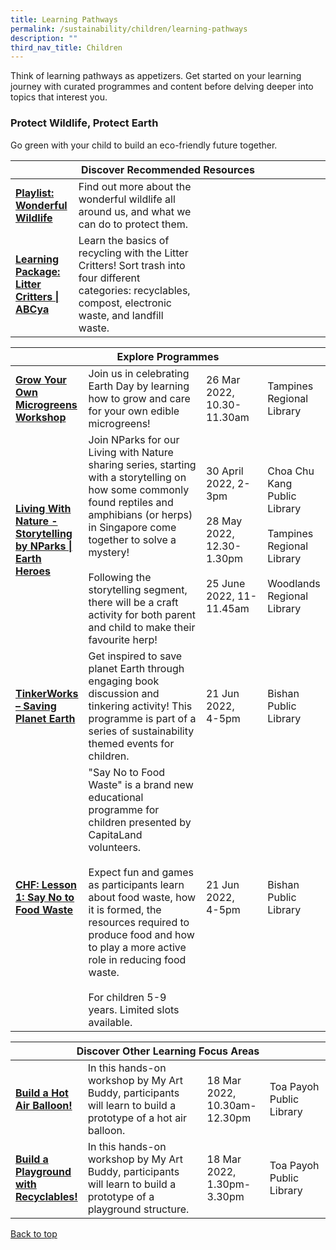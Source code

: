 ```yaml
---
title: Learning Pathways
permalink: /sustainability/children/learning-pathways
description: ""
third_nav_title: Children
---
```

<style type="text/css">
/* Links */
.content a { color: #322987; }
.content a:focus,
.content a:hover { color: #28216c; }

/* Button Outline */
.bp-button { padding-left: 1.5rem; padding-right: 1.5rem; }
.bp-button.is-primary-outline { border: 1px solid #322987; color: #322987; background-color: transparent; text-decoration: none; }
.bp-button.is-primary-outline:focus,
.bp-button.is-primary-outline:hover { border: 1px solid #322987; color: #cff2e8; background-color: #322987; text-decoration: none; }

/* Responsive Iframe */
.responsive-iframe { position: absolute; top: 0; left: 0; bottom: 0; right: 0; width: 100%; height: 100%; }
.responsive-iframe-container { position: relative; overflow: hidden; width: 100%; }
.responsive-iframe-container.ratio-16by9 { padding-top: 56.25%; }
.responsive-iframe-container.ratio-4by3 { padding-top: 75%; }
.responsive-iframe-container.ratio-3by2 { padding-top: 66.66%; }
.responsive-iframe-container.ratio-1by1 { padding-top: 100%; }
</style>
Think of learning pathways as appetizers. Get started on your learning journey with curated programmes and content before delving deeper into topics that interest you.

<h3><b>Protect Wildlife, Protect Earth</b></h3>
Go green with your child to build an eco-friendly future together.
<div class="horizontal-scroll margin--bottom--lg">
  <table class="generic-table">
    <thead>
      <tr>
        <th colspan="4" class="is-uppercase has-weight-normal">Discover Recommended Resources</th>
      </tr>
    </thead>
    <tbody>
      <tr>
        <td style="width: 20%;"><a href="/sustainability/children/content" target="_blank"><b> Playlist:<br>Wonderful Wildlife</b></a></td>
        <td style="width: 40%;"> Find out more about the wonderful wildlife all around us, and what we can do to protect them.</td>
        <td style="width: 20%;"> </td>
        <td style="width: 20%;"> </td>
      </tr>
      <tr>
        <td><a href="https://abcya.com/games/recycling_game" target="_blank"><b> Learning Package:<br>Litter Critters | ABCya</b></a></td>
        <td>Learn the basics of recycling with the Litter Critters! Sort trash into four different categories: recyclables, compost, electronic waste, and landfill waste. </td>
        <td></td>
        <td></td>
      </tr>
    </tbody>
  </table>
</div>

<div class="horizontal-scroll margin--bottom--lg">
  <table class="generic-table">
    <thead>
      <tr>
        <th colspan="4" class="is-uppercase has-weight-normal">Explore Programmes</th>
      </tr>
    </thead>
    <tbody>
      <tr>
                <td style="width: 20%;"><a href="https://www.eventbrite.sg/e/grow-your-own-microgreens-workshop-earth-heroes-registration-291156305347?aff=ebdsoporgprofile" target="_blank"><b>Grow Your Own Microgreens Workshop</b></a></td>
        <td style="width: 40%;">Join us in celebrating Earth Day by learning how to grow and care for your own edible microgreens!</td>
        <td style="width: 20%;">26 Mar 2022, <br> 10.30-11.30am</td>
        <td style="width: 20%;">Tampines Regional Library </td>
			</tr>
			<tr>
                <td style="width: 20%;"><a href="https://go.gov.sg/golibrary" target="_blank"><b>Living With Nature - Storytelling by NParks | Earth Heroes</b></a></td>
        <td style="width: 40%;">Join NParks for our Living with Nature sharing series, starting with a storytelling on how some commonly found reptiles and amphibians (or herps) in Singapore come together to solve a mystery! <br><br>Following the storytelling segment, there will be a craft activity for both parent and child to make their favourite herp!</td>
				<td style="width: 20%;">30 April 2022, 2-3pm<br><br>28 May 2022, 12.30-1.30pm<br><br>25 June 2022, 11-11.45am</td>
        <td style="width: 20%;">Choa Chu Kang Public Library<br><br>Tampines Regional Library<br><br>Woodlands Regional Library</td>
			</tr>
			<tr>
         <td style="width: 20%;"><a href="https://go.gov.sg/golibrary" target="_blank"><b>TinkerWorks – Saving Planet Earth</b></a></td>
        <td style="width: 40%;">Get inspired to save planet Earth through engaging book discussion and tinkering activity! This programme is part of a series of sustainability themed events for children.
</td>
        <td style="width: 20%;">21 Jun 2022, <br> 4-5pm</td>
        <td style="width: 20%;">Bishan Public Library </td>
			</tr>
			<tr>
         <td style="width: 20%;"><a href="https://go.gov.sg/golibrary" target="_blank"><b>CHF: Lesson 1: Say No to Food Waste</b></a></td>
        <td style="width: 40%;">"Say No to Food Waste" is a brand new educational programme for children presented by CapitaLand volunteers. <br><br>Expect fun and games as participants learn about food waste, how it is formed, the resources required to produce food and how to play a more active role in reducing food waste.<br><br>
For children 5-9 years. Limited slots available.
</td>
        <td style="width: 20%;">21 Jun 2022, <br> 4-5pm</td>
        <td style="width: 20%;">Bishan Public Library </td>
			</tr>
    </tbody>
  </table>
</div>

<div class="horizontal-scroll margin--bottom--lg">
  <table class="generic-table">
    <thead>
      <tr>
        <th colspan="4" class="is-uppercase has-weight-normal">Discover Other Learning Focus Areas</th>
      </tr>
    </thead>
    <tbody>
			<tr>
         <td style="width: 20%;"><a href="https://www.eventbrite.sg/e/build-a-hot-air-balloon-toa-payoh-public-library-registration-274029298007?aff=ebdssbdestsearch" target="_blank"><b>Build a Hot Air Balloon!</b></a></td>
        <td style="width: 40%;">In this hands-on workshop by My Art Buddy, participants will learn to build a prototype of a hot air balloon.</td>
        <td style="width: 20%;">18 Mar 2022, 10.30am-12.30pm</td>
        <td style="width: 20%;">Toa Payoh Public Library</td>
      </tr>
			<tr>
        <td style="width: 20%;"><a href="https://www.eventbrite.sg/e/build-a-playground-with-recyclables-toa-payoh-public-library-registration-274031283947?aff=ebdssbdestsearch" target="_blank"><b>Build a Playground with Recyclables!</b></a></td>
        <td style="width: 40%;">In this hands-on workshop by My Art Buddy, participants will learn to build a prototype of a playground structure.
</td>
        <td style="width: 20%;">18 Mar 2022, 1.30pm-3.30pm</td>
        <td style="width: 20%;">Toa Payoh Public Library</td>
      </tr>
     </tbody>
  </table>
</div>

<p class="has-text-right margin--top--xl"><a href="#main-content">Back to top</a></p>